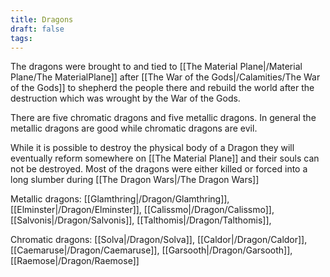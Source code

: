 ```yaml
---
title: Dragons
draft: false
tags:
---
```

 
The dragons were brought to and tied to [[The Material Plane|/Material Plane/The MaterialPlane]] after [[The War of the Gods|/Calamities/The War of the Gods]] to shepherd the people there and rebuild the world after the destruction which was wrought by the War of the Gods. 

There are five chromatic dragons and five metallic dragons. In general the metallic dragons are good while chromatic dragons are evil. 

While it is possible to destroy the physical body of a Dragon they will eventually reform somewhere on [[The Material Plane]] and their souls can not be destroyed. Most of the dragons were either killed or forced into a long slumber during [[The Dragon Wars|/The Dragon Wars]]

Metallic dragons:
	[[Glamthring|/Dragon/Glamthring]],
	[[Elminster|/Dragon/Elminster]],
	[[Calissmo|/Dragon/Calissmo]],
	[[Salvonis|/Dragon/Salvonis]],
	[[Talthomis|/Dragon/Talthomis]],

Chromatic dragons:
	[[Solva|/Dragon/Solva]],
	[[Caldor|/Dragon/Caldor]],
	[[Caemaruse|/Dragon/Caemaruse]],
	[[Garsooth|/Dragon/Garsooth]],
	[[Raemose|/Dragon/Raemose]]